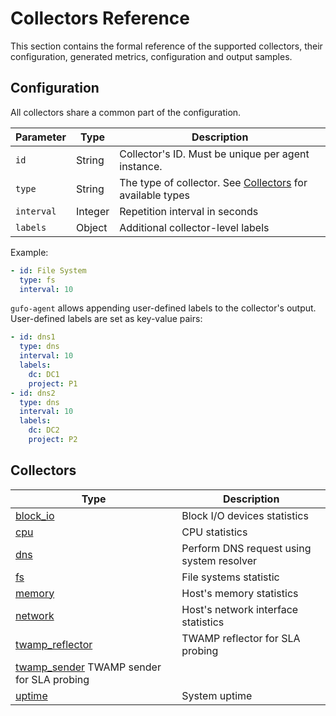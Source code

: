 # Collectors Reference

This section contains the formal reference of the supported
collectors, their configuration, generated metrics,
configuration and output samples.

## Configuration

All collectors share a common part of the configuration.

| Parameter  | Type    | Description                                                              |
| ---------- | ------- | ------------------------------------------------------------------------ |
| `id`       | String  | Collector's ID. Must be unique per agent instance.                       |
| `type`     | String  | The type of collector. See [Collectors](#collectors) for available types |
| `interval` | Integer | Repetition interval in seconds                                           |
| `labels`   | Object  | Additional collector-level labels                                        |

Example:

``` yaml
- id: File System
  type: fs
  interval: 10
```

`gufo-agent` allows appending user-defined labels to the collector's output. User-defined
labels are set as key-value pairs:

``` yaml
- id: dns1
  type: dns
  interval: 10
  labels:
    dc: DC1
    project: P1
- id: dns2
  type: dns
  interval: 10
  labels:
    dc: DC2
    project: P2
```


## Collectors

| Type                                                         | Description                               |
| ------------------------------------------------------------ | ----------------------------------------- |
| [block_io](block_io.md)                                      | Block I/O devices statistics              |
| [cpu](cpu.md)                                                | CPU statistics                            |
| [dns](dns.md)                                                | Perform DNS request using system resolver |
| [fs](fs.md)                                                  | File systems statistic                    |
| [memory](memory.md)                                          | Host's memory statistics                  |
| [network](network.md)                                        | Host's network interface statistics       |
| [twamp_reflector](twamp_reflector.md)                        | TWAMP reflector for SLA probing           |
| [twamp_sender](twamp_sender.md) TWAMP sender for SLA probing |
| [uptime](uptime.md)                                          | System uptime                             |
